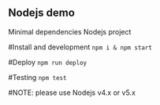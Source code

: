 Nodejs demo
-----------------
Minimal dependencies Nodejs project

#Install and development
`npm i & npm start`

#Deploy
`npm run deploy`

#Testing
`npm test`

#NOTE: please use Nodejs v4.x or v5.x
